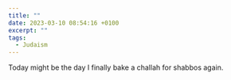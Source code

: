 ```yaml
---
title: ""
date: 2023-03-10 08:54:16 +0100
excerpt: ""
tags:
  - Judaism
---
```


Today might be the day I finally bake a challah for shabbos again.
